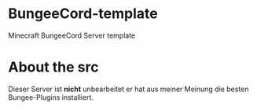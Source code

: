 # BungeeCord-template
Minecraft BungeeCord Server template

# About the src
Dieser Server ist **nicht** unbearbeitet er hat aus meiner Meinung die besten Bungee-Plugins installiert.
